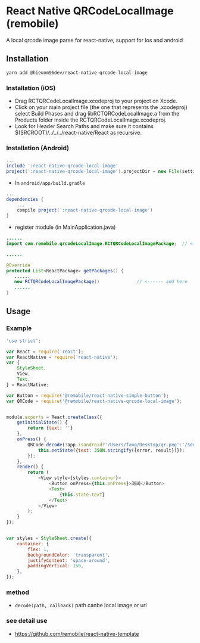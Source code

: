# React Native QRCodeLocalImage (remobile)
A local qrcode image parse for react-native, support for ios and android

## Installation
```sh
yarn add @hieunm96dev/react-native-qrcode-local-image
```
### Installation (iOS)
* Drag RCTQRCodeLocalImage.xcodeproj to your project on Xcode.
* Click on your main project file (the one that represents the .xcodeproj) select Build Phases and drag libRCTQRCodeLocalImage.a from the Products folder inside the RCTQRCodeLocalImage.xcodeproj.
* Look for Header Search Paths and make sure it contains $(SRCROOT)/../../../react-native/React as recursive.

### Installation (Android)
```gradle
...
include ':react-native-qrcode-local-image'
project(':react-native-qrcode-local-image').projectDir = new File(settingsDir, '../node_modules/@remobile/react-native-qrcode-local-image/android')
```

* In `android/app/build.gradle`

```gradle
...
dependencies {
    ...
    compile project(':react-native-qrcode-local-image')
}
```

* register module (in MainApplication.java)

```java
......
import com.remobile.qrcodeLocalImage.RCTQRCodeLocalImagePackage;  // <--- import

......

@Override
protected List<ReactPackage> getPackages() {
   ......
   new RCTQRCodeLocalImagePackage()              // <------ add here
   ......
}

```

## Usage

### Example
```js
'use strict';

var React = require('react');
var ReactNative = require('react-native');
var {
    StyleSheet,
    View,
    Text,
} = ReactNative;

var Button = require('@remobile/react-native-simple-button');
var QRCode = require('@remobile/react-native-qrcode-local-image');


module.exports = React.createClass({
    getInitialState() {
        return {text: ''}
    },
    onPress() {
        QRCode.decode(!app.isandroid?'/Users/fang/Desktop/qr.png':'/sdcard/qr.png', (error, result)=>{
            this.setState({text: JSON.stringify({error, result})});
        });
    },
    render() {
        return (
            <View style={styles.container}>
                <Button onPress={this.onPress}>测试</Button>
                <Text>
                    {this.state.text}
                </Text>
            </View>
        );
    }
});


var styles = StyleSheet.create({
    container: {
        flex: 1,
        backgroundColor: 'transparent',
        justifyContent: 'space-around',
        paddingVertical: 150,
    },
});
```

### method
- `decode(path, callback)` path canbe local image or url


### see detail use
* https://github.com/remobile/react-native-template
